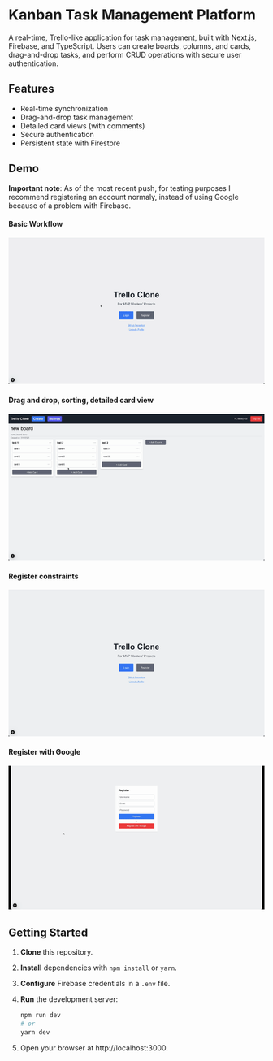 # Kanban Task Management Platform

A real-time, Trello-like application for task management, built with Next.js, Firebase, and TypeScript. Users can create boards, columns, and cards, drag-and-drop tasks, and perform CRUD operations with secure user authentication.

## Features
- Real-time synchronization
- Drag-and-drop task management
- Detailed card views (with comments)
- Secure authentication
- Persistent state with Firestore

## Demo
**Important note**: As of the most recent push, for testing purposes I recommend registering an account normaly, instead of using Google because of a problem with Firebase. 

#### Basic Workflow
![Alt text](demos/output.gif?raw=true "Basic Workflow Demo")

#### Drag and drop, sorting, detailed card view
![Alt text](demos/output2.gif?raw=true "Sorting, Rearranging, Card Functionality, Card View")

#### Register constraints
![Alt text](demos/output3.gif?raw=true "Register constraints")

#### Register with Google
![Alt text](demos/output4.gif?raw=true "Register with Google")

## Getting Started
1. **Clone** this repository.
2. **Install** dependencies with `npm install` or `yarn`.
3. **Configure** Firebase credentials in a `.env` file.
4. **Run** the development server:
   ```bash
   npm run dev
   # or
   yarn dev
   ```

5.	Open your browser at http://localhost:3000.
